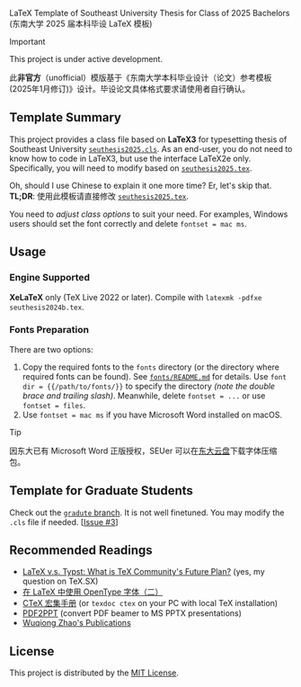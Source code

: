 LaTeX Template of Southeast University Thesis for Class of 2025 Bachelors (东南大学 2025 届本科毕设 LaTeX 模板)


> [!IMPORTANT]
> This project is under active development.
>
> 此**非官方**（unofficial）模版基于《东南大学本科毕业设计（论文）参考模板 (2025年1月修订)》设计。毕设论文具体格式要求请使用者自行确认。

## Template Summary
This project provides a class file based on **LaTeX3** for typesetting thesis of Southeast University [`seuthesis2025.cls`](seuthesis2025.cls).
As an end-user, you do not need to know how to code in LaTeX3,
but use the interface LaTeX2e only.
Specifically, you will need to modify based on [`seuthesis2025.tex`](seuthesis2025.tex).

Oh, should I use Chinese to explain it one more time? Er, let's skip that. **TL;DR**:
使用此模板请直接修改 [`seuthesis2025.tex`](seuthesis2025.tex).

You need to *adjust class options* to suit your need.
For examples, Windows users should set the font correctly and delete `fontset = mac ms`.

## Usage
### Engine Supported
**XeLaTeX** only (TeX Live 2022 or later).
Compile with `latexmk -pdfxe seuthesis2024b.tex`.

### Fonts Preparation
There are two options:
1. Copy the required fonts to the `fonts` directory (or the directory where required fonts can be found). See [`fonts/README.md`](fonts/README.md) for details. Use `font dir = {{/path/to/fonts/}}` to specify the directory *(note the double brace and trailing slash)*. Meanwhile, delete `fontset = ...` or use `fontset = files`.
2. Use `fontset = mac ms` if you have Microsoft Word installed on macOS.

> [!TIP]
> 因东大已有 Microsoft Word 正版授权，SEUer 可以在[东大云盘](https://pan.seu.edu.cn:443/link/687E9269EFC00E2E6FCE197A311D7F03)下载字体压缩包。

## Template for Graduate Students
Check out the [`gradute` branch](https://github.com/Teddy-van-Jerry/seuthesis2024b/tree/graduate).
It is not well finetuned. You may modify the `.cls` file if needed.
[[Issue #3](https://github.com/Teddy-van-Jerry/seuthesis2024b/issues/3)]

## Recommended Readings
- [LaTeX v.s. Typst: What is TeX Community's Future Plan?](https://tex.stackexchange.com/q/705199/234654) (yes, my question on TeX.SX)
- [在 LaTeX 中使用 OpenType 字体（二）](https://stone-zeng.site/2019-07-06-use-opentype-fonts-ii)
- [CTeX 宏集手册](https://mirrors.ctan.org/language/chinese/ctex/ctex.pdf) (or `texdoc ctex` on your PC with local TeX installation)
- [PDF2PPT](https://github.com/Teddy-van-Jerry/pdf2ppt) (convert PDF beamer to MS PPTX presentations)
- [Wuqiong Zhao's Publications](https://wqzhao.org/publications)

## License
This project is distributed by the [MIT License](LICENSE).
